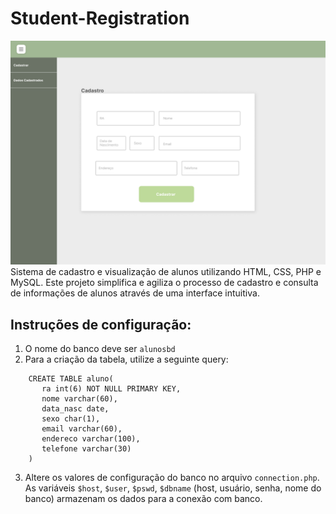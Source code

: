 # Student-Registration
![Student Registration Thumb](https://raw.githubusercontent.com/BaiaGui/Student-Registration/main/studentRegistrationThumb.png)
Sistema de cadastro e visualização de alunos utilizando HTML, CSS, PHP e MySQL. Este projeto simplifica e agiliza o processo de cadastro e consulta de informações de alunos através de uma interface intuitiva.
## Instruções de configuração:
1) O nome do banco deve ser `alunosbd`
2) Para a criação da tabela, utilize a seguinte query:
```
    CREATE TABLE aluno(
       ra int(6) NOT NULL PRIMARY KEY,
       nome varchar(60),
       data_nasc date,
       sexo char(1),
       email varchar(60),
       endereco varchar(100),
       telefone varchar(30)
    )
```
3) Altere os valores de configuração do banco no arquivo `connection.php`. <br>
   As variáveis `$host`, `$user`, `$pswd`, `$dbname` (host, usuário, senha, nome do banco) armazenam os dados para a conexão com banco.
